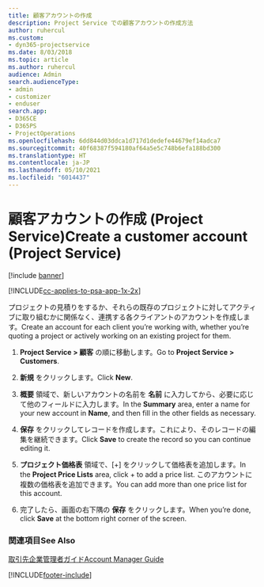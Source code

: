 ```yaml
---
title: 顧客アカウントの作成
description: Project Service での顧客アカウントの作成方法
author: ruhercul
ms.custom:
- dyn365-projectservice
ms.date: 8/03/2018
ms.topic: article
ms.author: ruhercul
audience: Admin
search.audienceType:
- admin
- customizer
- enduser
search.app:
- D365CE
- D365PS
- ProjectOperations
ms.openlocfilehash: 6dd844d03ddca1d717d1dedefe44679ef14adca7
ms.sourcegitcommit: 40f68387f594180af64a5e5c748b6efa188bd300
ms.translationtype: HT
ms.contentlocale: ja-JP
ms.lasthandoff: 05/10/2021
ms.locfileid: "6014437"
---
```

# <a name="create-a-customer-account-project-service"></a><span data-ttu-id="a91d1-103">顧客アカウントの作成 (Project Service)</span><span class="sxs-lookup"><span data-stu-id="a91d1-103">Create a customer account (Project Service)</span></span>

[!include [banner](../includes/psa-now-project-operations.md)]

[!INCLUDE[cc-applies-to-psa-app-1x-2x](../includes/cc-applies-to-psa-app-1x-2x.md)]

<span data-ttu-id="a91d1-104">プロジェクトの見積りをするか、それらの既存のプロジェクトに対してアクティブに取り組むかに関係なく、連携する各クライアントのアカウントを作成します。</span><span class="sxs-lookup"><span data-stu-id="a91d1-104">Create an account for each client you’re working with, whether you’re quoting a project or actively working on an existing project for them.</span></span>  
  
1.  <span data-ttu-id="a91d1-105">**Project Service > 顧客** の順に移動します。</span><span class="sxs-lookup"><span data-stu-id="a91d1-105">Go to **Project Service > Customers**.</span></span>  
  
2.  <span data-ttu-id="a91d1-106">**新規** をクリックします。</span><span class="sxs-lookup"><span data-stu-id="a91d1-106">Click **New**.</span></span>  
  
3.  <span data-ttu-id="a91d1-107">**概要** 領域で、新しいアカウントの名前を **名前** に入力してから、必要に応じて他のフィールドに入力します。</span><span class="sxs-lookup"><span data-stu-id="a91d1-107">In the **Summary** area, enter a name for your new account in **Name**, and then fill in the other fields as necessary.</span></span>  
  
4.  <span data-ttu-id="a91d1-108">**保存** をクリックしてレコードを作成します。これにより、そのレコードの編集を継続できます。</span><span class="sxs-lookup"><span data-stu-id="a91d1-108">Click **Save** to create the record so you can continue editing it.</span></span>  
  
5.  <span data-ttu-id="a91d1-109">**プロジェクト価格表** 領域で、[+] をクリックして価格表を追加します。</span><span class="sxs-lookup"><span data-stu-id="a91d1-109">In the **Project Price Lists** area, click + to add a price list.</span></span> <span data-ttu-id="a91d1-110">このアカウントに複数の価格表を追加できます。</span><span class="sxs-lookup"><span data-stu-id="a91d1-110">You can add more than one price list for this account.</span></span>  
  
6.  <span data-ttu-id="a91d1-111">完了したら、画面の右下隅の **保存** をクリックします。</span><span class="sxs-lookup"><span data-stu-id="a91d1-111">When you’re done, click **Save** at the bottom right corner of the screen.</span></span>  
  
### <a name="see-also"></a><span data-ttu-id="a91d1-112">関連項目</span><span class="sxs-lookup"><span data-stu-id="a91d1-112">See Also</span></span>  
 [<span data-ttu-id="a91d1-113">取引先企業管理者ガイド</span><span class="sxs-lookup"><span data-stu-id="a91d1-113">Account Manager Guide</span></span>](../psa/account-manager-guide.md)


[!INCLUDE[footer-include](../includes/footer-banner.md)]